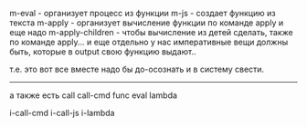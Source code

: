 m-eval - организует процесс из функции
m-js - создает функцию из текста
m-apply - организует вычисление функции по команде apply
и еще надо m-apply-children - чтобы вычисление из детей сделать, также по команде apply...
и еще отдельно у нас императивные вещи должны быть, которые в output свою функцию выдают..

т.е. это вот все вместе надо бы до-осознать и в систему свести.

----
а также есть
call
call-cmd
func
eval
lambda

i-call-cmd
i-call-js
i-lambda
